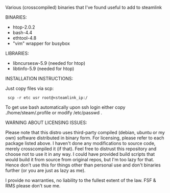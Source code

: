 Various (crosscompiled) binaries that I've found useful to add to steamlink

BINARIES:

* htop-2.0.2
* bash-4.4
* ethtool-4.8
* "vim" wrapper for busybox

LIBRARIES: 
* libncursesw-5.9 (needed for htop)
* libtinfo-5.9 (needed for htop)


INSTALLATION INSTRUCTIONS:

Just copy files via scp:

``` scp -r etc usr root@<steamlink_ip:/```

To get use bash automatically upon ssh login either copy ./home/steam/.profile or modify /etc/passwd .

WARNING ABOUT LICENSING ISSUES:

Please note that this distro uses third-party compiled (debian, ubuntu or my own) software distributed in binary form.
For licensing, please refer to each package listed above. I haven't done any modifications to source code,
merely crosscompiled it (if that). Feel free to distrust this repository and choose not to use it in any way.
I could have provided build scripts that would build it from source from original repos, but I'm too lazy for that.
Hence don't use this for things other than personal use and don't binaries further (or you are just as lazy as me).

I provide no warranties, no liability to the fullest extent of the law. FSF & RMS please don't sue me.
